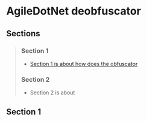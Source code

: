 # AgileDotNet deobfuscator

## Sections

> ### Section 1
> - [Section 1 is about how does the obfuscator](#section-1-section1)
> ### Section 2
> - Section 2 is about 

## Section 1
